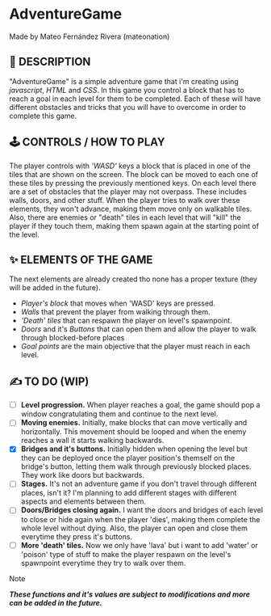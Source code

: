 # AdventureGame
Made by Mateo Fernández Rivera (mateonation)

## 📄 DESCRIPTION
"AdventureGame" is a simple adventure game that i'm creating using *javascript*, *HTML* and *CSS*.
In this game you control a block that has to reach a goal in each level for them to be completed. Each of these will have different obstacles and tricks that you will have to overcome in order to complete this game.

## 🕹️ CONTROLS / HOW TO PLAY
The player controls with *'WASD'* keys a block that is placed in one of the tiles that are shown on the screen. The block can be moved to each one of these tiles by pressing the previously mentioned keys.
On each level there are a set of obstacles that the player may not overpass. These includes walls, doors, and other stuff. When the player tries to walk over these elements, they won't advance, making them move only on walkable tiles.
Also, there are enemies or "death" tiles in each level that will "kill" the player if they touch them, making them spawn again at the starting point of the level.

## ✨ ELEMENTS OF THE GAME
The next elements are already created tho none has a proper texture (they will be added in the future).
- _Player's block_ that moves when 'WASD' keys are pressed.
- _Walls_ that prevent the player from walking through them.
- _'Death' tiles_ that can respawn the player on level's spawnpoint.
- _Doors_ and it's _Buttons_ that can open them and allow the player to walk through blocked-before places
- _Goal points_ are the main objective that the player must reach in each level.

## ✍️ TO DO (WIP)
- [ ] **Level progression.** When player reaches a goal, the game should pop a window congratulating them and continue to the next level.
- [ ] **Moving enemies.** Initially, make blocks that can move vertically and horizontally. This movement should be looped and when the enemy reaches a wall it starts walking backwards.
- [x] **Bridges and it's buttons.** Initially hidden when opening the level but they can be deployed once the player position's themself on the bridge's button, letting them walk through previously blocked places. They work like doors but backwards.
- [ ] **Stages.** It's not an adventure game if you don't travel through different places, isn't it? I'm planning to add different stages with different aspects and elements between them.
- [ ] **Doors/Bridges closing again.** I want the doors and bridges of each level to close or hide again when the player 'dies', making them complete the whole level without dying. Also, the player can open and close them everytime they press it's buttons.
- [ ] **More 'death' tiles.** Now we only have 'lava' but i want to add 'water' or 'poison' type of stuff to make the player respawn on the level's spawnpoint everytime they try to walk over them.

> [!NOTE]
> ***These functions and it's values are subject to modifications and more can be added in the future.***